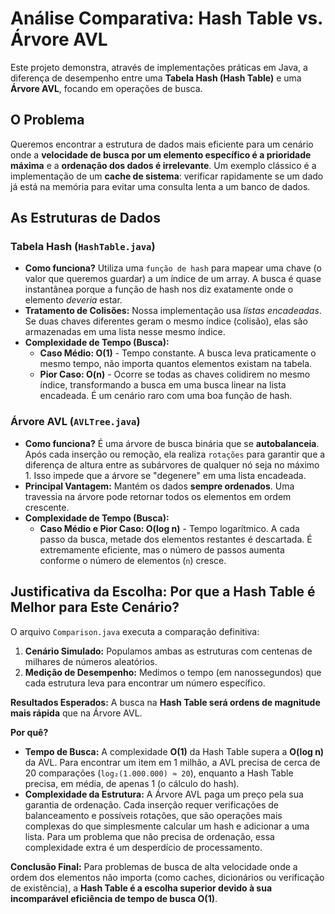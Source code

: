 # Análise Comparativa: Hash Table vs. Árvore AVL

Este projeto demonstra, através de implementações práticas em Java, a diferença de desempenho entre uma **Tabela Hash (Hash Table)** e uma **Árvore AVL**, focando em operações de busca.

## O Problema

Queremos encontrar a estrutura de dados mais eficiente para um cenário onde a **velocidade de busca por um elemento específico é a prioridade máxima** e a **ordenação dos dados é irrelevante**. Um exemplo clássico é a implementação de um **cache de sistema**: verificar rapidamente se um dado já está na memória para evitar uma consulta lenta a um banco de dados.

## As Estruturas de Dados

### Tabela Hash (`HashTable.java`)
- **Como funciona?** Utiliza uma `função de hash` para mapear uma chave (o valor que queremos guardar) a um índice de um array. A busca é quase instantânea porque a função de hash nos diz exatamente onde o elemento *deveria* estar.
- **Tratamento de Colisões:** Nossa implementação usa *listas encadeadas*. Se duas chaves diferentes geram o mesmo índice (colisão), elas são armazenadas em uma lista nesse mesmo índice.
- **Complexidade de Tempo (Busca):**
    - **Caso Médio: O(1)** - Tempo constante. A busca leva praticamente o mesmo tempo, não importa quantos elementos existam na tabela.
    - **Pior Caso: O(n)** - Ocorre se todas as chaves colidirem no mesmo índice, transformando a busca em uma busca linear na lista encadeada. É um cenário raro com uma boa função de hash.

### Árvore AVL (`AVLTree.java`)
- **Como funciona?** É uma árvore de busca binária que se **autobalanceia**. Após cada inserção ou remoção, ela realiza `rotações` para garantir que a diferença de altura entre as subárvores de qualquer nó seja no máximo 1. Isso impede que a árvore se "degenere" em uma lista encadeada.
- **Principal Vantagem:** Mantém os dados **sempre ordenados**. Uma travessia na árvore pode retornar todos os elementos em ordem crescente.
- **Complexidade de Tempo (Busca):**
    - **Caso Médio e Pior Caso: O(log n)** - Tempo logarítmico. A cada passo da busca, metade dos elementos restantes é descartada. É extremamente eficiente, mas o número de passos aumenta conforme o número de elementos (`n`) cresce.

## Justificativa da Escolha: Por que a Hash Table é Melhor para Este Cenário?

O arquivo `Comparison.java` executa a comparação definitiva:

1.  **Cenário Simulado:** Populamos ambas as estruturas com centenas de milhares de números aleatórios.
2.  **Medição de Desempenho:** Medimos o tempo (em nanossegundos) que cada estrutura leva para encontrar um número específico.

**Resultados Esperados:**
A busca na **Hash Table será ordens de magnitude mais rápida** que na Árvore AVL.

**Por quê?**

- **Tempo de Busca:** A complexidade **O(1)** da Hash Table supera a **O(log n)** da AVL. Para encontrar um item em 1 milhão, a AVL precisa de cerca de 20 comparações (`log₂(1.000.000) ≈ 20`), enquanto a Hash Table precisa, em média, de apenas 1 (o cálculo do hash).
- **Complexidade da Estrutura:** A Árvore AVL paga um preço pela sua garantia de ordenação. Cada inserção requer verificações de balanceamento e possíveis rotações, que são operações mais complexas do que simplesmente calcular um hash e adicionar a uma lista. Para um problema que não precisa de ordenação, essa complexidade extra é um desperdício de processamento.

**Conclusão Final:**
Para problemas de busca de alta velocidade onde a ordem dos elementos não importa (como caches, dicionários ou verificação de existência), a **Hash Table é a escolha superior devido à sua incomparável eficiência de tempo de busca O(1)**.